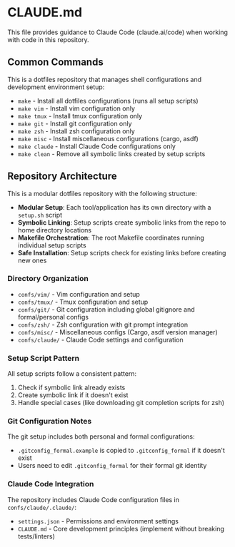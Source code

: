 # CLAUDE.md

This file provides guidance to Claude Code (claude.ai/code) when working with code in this repository.

## Common Commands

This is a dotfiles repository that manages shell configurations and development environment setup:

- `make` - Install all dotfiles configurations (runs all setup scripts)
- `make vim` - Install vim configuration only
- `make tmux` - Install tmux configuration only  
- `make git` - Install git configuration only
- `make zsh` - Install zsh configuration only
- `make misc` - Install miscellaneous configurations (cargo, asdf)
- `make claude` - Install Claude Code configurations only
- `make clean` - Remove all symbolic links created by setup scripts

## Repository Architecture

This is a modular dotfiles repository with the following structure:

- **Modular Setup**: Each tool/application has its own directory with a `setup.sh` script
- **Symbolic Linking**: Setup scripts create symbolic links from the repo to home directory locations
- **Makefile Orchestration**: The root Makefile coordinates running individual setup scripts
- **Safe Installation**: Setup scripts check for existing links before creating new ones

### Directory Organization

- `confs/vim/` - Vim configuration and setup
- `confs/tmux/` - Tmux configuration and setup  
- `confs/git/` - Git configuration including global gitignore and formal/personal configs
- `confs/zsh/` - Zsh configuration with git prompt integration
- `confs/misc/` - Miscellaneous configs (Cargo, asdf version manager)
- `confs/claude/` - Claude Code settings and configuration

### Setup Script Pattern

All setup scripts follow a consistent pattern:
1. Check if symbolic link already exists
2. Create symbolic link if it doesn't exist
3. Handle special cases (like downloading git completion scripts for zsh)

### Git Configuration Notes

The git setup includes both personal and formal configurations:
- `.gitconfig_formal.example` is copied to `.gitconfig_formal` if it doesn't exist
- Users need to edit `.gitconfig_formal` for their formal git identity

### Claude Code Integration

The repository includes Claude Code configuration files in `confs/claude/.claude/`:
- `settings.json` - Permissions and environment settings
- `CLAUDE.md` - Core development principles (implement without breaking tests/linters)